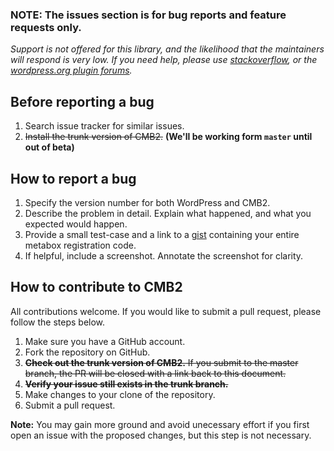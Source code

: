 ### NOTE: The issues section is for bug reports and feature requests only.
_Support is not offered for this library, and the likelihood that the maintainers will respond is very low. If you need help, please use [stackoverflow](http://stackoverflow.com/search?q=cmb), or the [wordpress.org plugin forums](http://wordpress.org/support/plugin/cmb2)._

Before reporting a bug
---
1. Search issue tracker for similar issues.
2. ~~Install the trunk version of CMB2.~~ **(We'll be working form `master` until out of beta)**


How to report a bug
---
1. Specify the version number for both WordPress and CMB2.
3. Describe the problem in detail. Explain what happened, and what you expected would happen.
4. Provide a small test-case and a link to a [gist](https://gist.github.com/) containing your entire metabox registration code.
5. If helpful, include a screenshot. Annotate the screenshot for clarity.


How to contribute to CMB2
---
All contributions welcome. If you would like to submit a pull request, please follow the steps below.

1. Make sure you have a GitHub account.
2. Fork the repository on GitHub.
3. ~~**Check out the trunk version of CMB2.** If you submit to the master branch, the PR will be closed with a link back to this document.~~
4. ~~**Verify your issue still exists in the trunk branch.**~~
5. Make changes to your clone of the repository.
6. Submit a pull request.

**Note:** You may gain more ground and avoid unecessary effort if you first open an issue with the proposed changes, but this step is not necessary.
